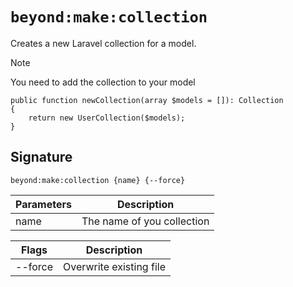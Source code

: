 # `beyond:make:collection`
Creates a new Laravel collection for a model.

> [!NOTE]
> You need to add the collection to your model
> ```
> public function newCollection(array $models = []): Collection
> {
>     return new UserCollection($models);
> }
> ```

## Signature
`beyond:make:collection {name} {--force}`

| Parameters | Description                |
|------------|----------------------------|
| name       | The name of you collection |

| Flags   | Description             |
|---------|-------------------------|
| --force | Overwrite existing file |
